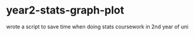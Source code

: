 # year2-stats-graph-plot
wrote a script to save time when doing stats coursework in 2nd year of uni
